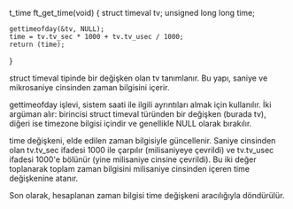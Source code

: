 t_time	ft_get_time(void)
{
	struct timeval		tv;
	unsigned long long	time;

	gettimeofday(&tv, NULL);
	time = tv.tv_sec * 1000 + tv.tv_usec / 1000;
	return (time);
}

struct timeval tipinde bir değişken olan tv tanımlanır. Bu yapı, saniye ve mikrosaniye cinsinden zaman bilgisini içerir.

gettimeofday işlevi, sistem saati ile ilgili ayrıntıları almak için kullanılır. İki argüman alır: birincisi struct timeval türünden bir değişken (burada tv), diğeri ise timezone bilgisi içindir ve genellikle NULL olarak bırakılır.

time değişkeni, elde edilen zaman bilgisiyle güncellenir. Saniye cinsinden olan tv.tv_sec ifadesi 1000 ile çarpılır (milisaniyeye çevrildi) ve tv.tv_usec ifadesi 1000'e bölünür (yine milisaniye cinsine çevrildi). Bu iki değer toplanarak toplam zaman bilgisini milisaniye cinsinden içeren time değişkenine atanır.

Son olarak, hesaplanan zaman bilgisi time değişkeni aracılığıyla döndürülür.
